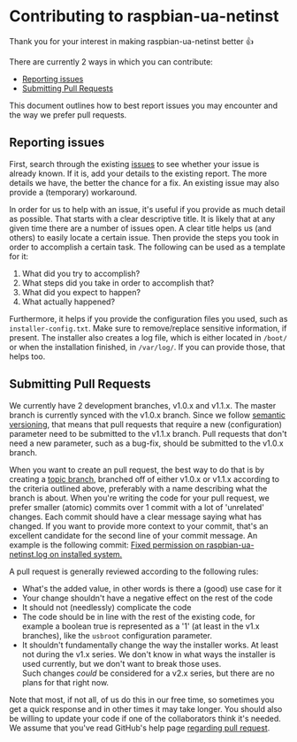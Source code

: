 # Contributing to raspbian-ua-netinst

Thank you for your interest in making raspbian-ua-netinst better :+1:

There are currently 2 ways in which you can contribute:
- [Reporting issues](#reporting-issues)
- [Submitting Pull Requests](#submitting-pull-requests)

This document outlines how to best report issues you may encounter and the way we prefer pull requests.

## Reporting issues
First, search through the existing [issues](https://github.com/debian-pi/raspbian-ua-netinst/issues) to see whether your issue is already known. If it is, add your details to the existing report. The more details we have, the better the chance for a fix.
An existing issue may also provide a (temporary) workaround.

In order for us to help with an issue, it's useful if you provide as much detail as possible.
That starts with a clear descriptive title. It is likely that at any given time there are a number of issues open. A clear title helps us (and others) to easily locate a certain issue.
Then provide the steps you took in order to accomplish a certain task. The following can be used as a template for it:

1. What did you try to accomplish?
2. What steps did you take in order to accomplish that?
3. What did you expect to happen?
4. What actually happened?

Furthermore, it helps if you provide the configuration files you used, such as `installer-config.txt`. Make sure to remove/replace sensitive information, if present. The installer also creates a log file, which is either located in `/boot/` or when the installation finished, in `/var/log/`. If you can provide those, that helps too.

## Submitting Pull Requests
We currently have 2 development branches, v1.0.x and v1.1.x.
The master branch is currently synced with the v1.0.x branch.
Since we follow [semantic versioning](http://semver.org/), that means that pull requests that require a new (configuration) parameter need to be submitted to the v1.1.x branch. Pull requests that don't need a new parameter, such as a bug-fix, should be submitted to the v1.0.x branch.

When you want to create an pull request, the best way to do that is by creating a [topic branch](https://github.com/dchelimsky/rspec/wiki/topic-branches), branched off of either v1.0.x or v1.1.x according to the criteria outlined above, preferably with a name describing what the branch is about. When you're writing the code for your pull request, we prefer smaller (atomic) commits over 1 commit with a lot of 'unrelated' changes.
Each commit should have a clear message saying what has changed. If you want to provide more context to your commit, that's an excellent candidate for the second line of your commit message.
An example is the following commit: [Fixed permission on raspbian-ua-netinst.log on installed system.](https://github.com/debian-pi/raspbian-ua-netinst/commit/ba7f975175decd92d0e11b910a1eef25e112fb1b)

A pull request is generally reviewed according to the following rules:

- What's the added value, in other words is there a (good) use case for it
- Your change shouldn't have a negative effect on the rest of the code
- It should not (needlessly) complicate the code
- The code should be in line with the rest of the existing code, for example a boolean true is represented as a '1' (at least in the v1.x branches), like the `usbroot` configuration parameter.
- It shouldn't fundamentally change the way the installer works. At least not during the v1.x series. We don't know in what ways the installer is used currently, but we don't want to break those uses.  
Such changes *could* be considered for a v2.x series, but there are no plans for that right now.

Note that most, if not all, of us do this in our free time, so sometimes you get a quick response and in other times it may take longer. You should also be willing to update your code if one of the collaborators think it's needed.
We assume that you've read GitHub's help page [regarding pull request](https://help.github.com/articles/using-pull-requests/).
